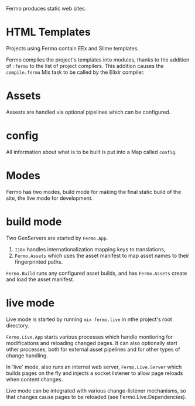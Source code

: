 Fermo produces static web sites.

# HTML Templates

Projects using Fermo contain EEx and Slime templates.

Fermo compiles the project's templates into modules, thanks to the addition of `:fermo`
to the list of project compilers.
This addition causes the `compile.fermo` Mix task to be called by the Elixir compiler.

# Assets

Assests are handled via optional pipelines which can be configured.

# config

All information about what is to be built is put into a Map called `config`.

# Modes

Fermo has two modes, build mode for making the final static build
of the site, the live mode for development.

# build mode

Two GenServers are started by `Fermo.App`.

1. `I18n` handles internationalization mapping keys to translations,
2. `Fermo.Assets` which uses the asset manifest to map asset names
to their fingerprinted paths.

`Fermo.Build` runs any configured asset builds, and has `Fermo.Assets`
create and load the asset manifest.

# live mode

Live mode is started by running `mix fermo.live` in nthe project's root directory.

`Fermo.Live.App` starts various processes which handle monitoring for
modifications and reloading changed pages. It can also optionally
start other processes, both for external asset pipelines and
for other types of change handling.

In 'live' mode, also runs an internal web server, `Fermo.Live.Server`
which builds pages on the fly and injects a socket listener to allow
page reloads when content changes.

Live mode can be integrated with various change-listener mechanisms,
so that changes cause pages to be reloaded (see Fermo.Live.Dependencies).
